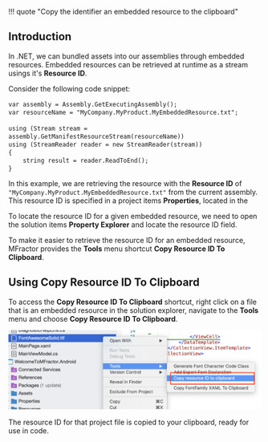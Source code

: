 !!! quote "Copy the identifier an embedded resource to the clipboard"

## Introduction

In .NET, we can bundled assets into our assemblies through embedded resources. Embedded resources can be retrieved at runtime as a stream usings it's **Resource ID**.

Consider the following code snippet:

```
var assembly = Assembly.GetExecutingAssembly();
var resourceName = "MyCompany.MyProduct.MyEmbeddedResource.txt";

using (Stream stream = assembly.GetManifestResourceStream(resourceName))
using (StreamReader reader = new StreamReader(stream))
{
    string result = reader.ReadToEnd();
}
```

In this example, we are retrieving the resource with the **Resource ID** of `"MyCompany.MyProduct.MyEmbeddedResource.txt"` from the current assembly. This resource ID is specified in a project items **Properties**, located in the

To locate the resource ID for a given embedded resource, we need to open the solution items **Property Explorer** and locate the resource ID field.

To make it easier to retrieve the resource ID for an embedded resource, MFractor provides the **Tools** menu shortcut **Copy Resource ID To Clipboard**.

## Using Copy Resource ID To Clipboard
To access the **Copy Resource ID To Clipboard** shortcut, right click on a file that is an embedded resource in the solution explorer, navigate to the **Tools** menu and choose **Copy Resource ID To Clipboard**.

![Using the Copy Resource ID to clipboard shortcut](/img/utilities/copy-resource-id-to-clipboard.png)

The resource ID for that project file is copied to your clipboard, ready for use in code.

